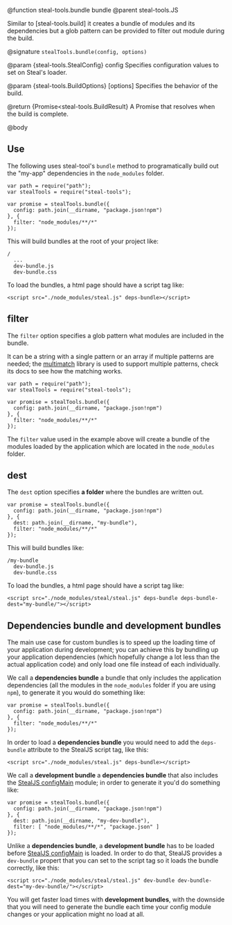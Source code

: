 @function steal-tools.bundle bundle
@parent steal-tools.JS 

Similar to [steal-tools.build] it creates a bundle of modules and its dependencies but a glob pattern
can be provided to filter out module during the build.

@signature `stealTools.bundle(config, options)`

@param {steal-tools.StealConfig} config 
Specifies configuration values to set on Steal's loader.
  
@param {steal-tools.BuildOptions} [options]
Specifies the behavior of the build.
  
@return {Promise<steal-tools.BuildResult} A Promise that resolves when the build is complete.

@body

## Use

The following uses steal-tool's `bundle` method to programatically build out the "my-app"
dependencies in the `node_modules` folder.

    var path = require("path");
    var stealTools = require("steal-tools");

    var promise = stealTools.bundle({
      config: path.join(__dirname, "package.json!npm")
    }, {
      filter: "node_modules/**/*"
    });

This will build bundles at the root of your project like:

    /
      ...
      dev-bundle.js
      dev-bundle.css

To load the bundles, a html page should have a script tag like:

```
<script src="./node_modules/steal.js" deps-bundle></script>
```

## filter

The `filter` option specifies a glob pattern what modules are included in the bundle.

It can be a string with a single pattern or an array if multiple patterns are needed; the [multimatch](https://github.com/sindresorhus/multimatch) library is used to support multiple patterns, check its docs to see how the matching works.

    var path = require("path");
    var stealTools = require("steal-tools");

    var promise = stealTools.bundle({
      config: path.join(__dirname, "package.json!npm")
    }, {
      filter: "node_modules/**/*"
    });

The `filter` value used in the example above will create a bundle of the modules loaded by the application which are located in the `node_modules` folder.

## dest

The `dest` option specifies **a folder** where the bundles are written out.

    var promise = stealTools.bundle({
      config: path.join(__dirname, "package.json!npm")
    }, {
      dest: path.join(__dirname, "my-bundle"),
      filter: "node_modules/**/*"
    });

This will build bundles like:

    /my-bundle
      dev-bundle.js
      dev-bundle.css

To load the bundles, a html page should have a script tag like:

```
<script src="./node_modules/steal/steal.js" deps-bundle deps-bundle-dest="my-bundle/"></script>
```

## Dependencies bundle and development bundles

The main use case for custom bundles is to speed up the loading time of your application during development; you can achieve this by bundling up your application dependencies (which hopefully change a lot less than the actual application code) and only load one file instead of each individually.

We call a **dependencies bundle** a bundle that only includes the application dependencies (all the modules in the `node_modules` folder if you are using `npm`), to generate it you would do something like:

    var promise = stealTools.bundle({
      config: path.join(__dirname, "package.json!npm")
    }, {
      filter: "node_modules/**/*"
    });

In order to load a **dependencies bundle** you would need to add the `deps-bundle` attribute to the StealJS script tag, like this:

```
<script src="./node_modules/steal.js" deps-bundle></script>
```

We call a **development bundle** a **dependencies bundle** that also includes the [StealJS configMain](StealJS.config.configMain) module; in order to generate it you'd do something like:

    var promise = stealTools.bundle({
      config: path.join(__dirname, "package.json!npm")
    }, {
      dest: path.join(__dirname, "my-dev-bundle"),
      filter: [ "node_modules/**/*", "package.json" ]
    });

Unlike a **dependencies bundle**, a **development bundle** has to be loaded before [StealJS configMain](StealJS.config.configMain) is loaded. In order to do that, StealJS provides a `dev-bundle` propert that you can set to the script tag so it loads the bundle correctly, like this:

```
<script src="./node_modules/steal/steal.js" dev-bundle dev-bundle-dest="my-dev-bundle/"></script>
```

You will get faster load times with **development bundles**, with the downside that you will need to generate the bundle each time your config module changes or your application might no load at all.
